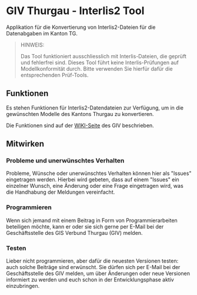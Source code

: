 # GIV Thurgau - Interlis2 Tool
Applikation für die Konvertierung von Interlis2-Dateien für die Datenabgaben im Kanton TG.

> HINWEIS:
>
> Das Tool funktioniert ausschliesslich mit Interlis-Dateien, die geprüft und fehlerfrei sind.
> Dieses Tool führt keine Interlis-Prüfungen auf Modellkonformität durch. Bitte verwenden Sie hierfür dafür die entsprechenden Prüf-Tools.

## Funktionen
Es stehen Funktionen für Interlis2-Datendateien zur Verfügung, um in die gewünschten Modelle des Kantons Thurgau zu konvertieren.

Die Funktionen sind auf der [WIKI-Seite](https://wiki.giv.tg.ch/index.php/GIV_Interlis2_Tool) des GIV beschrieben.

## Mitwirken
### Probleme und unerwünschtes Verhalten
Probleme, Wünsche oder unerwünschtes Verhalten können hier als "Issues" eingetragen werden. Hierbei wird gebeten, dass auf einem "Issues" ein einzelner Wunsch, eine Änderung oder eine Frage eingetragen wird, was die Handhabung der Meldungen vereinfacht.

### Programmieren
Wenn sich jemand mit einem Beitrag in Form von Programmierarbeiten beteiligen möchte, kann er oder sie sich gerne per E-Mail bei der Geschäftsstelle des GIS Verbund Thurgau (GIV) melden.

### Testen
Lieber nicht programmieren, aber dafür die neuesten Versionen testen: auch solche Beiträge sind erwünscht. Sie dürfen sich per E-Mail bei der Geschäftsstelle des GIV melden, um über Änderungen oder neue Versionen informiert zu werden und euch schon in der Entwicklungsphase aktiv einzubringen.
